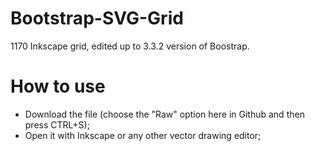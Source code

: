 # Bootstrap-SVG-Grid
1170 Inkscape grid, edited up to 3.3.2 version of Boostrap.

# How to use
* Download the file (choose the "Raw" option here in Github and then press CTRL+S);
* Open it with Inkscape or any other vector drawing editor;
